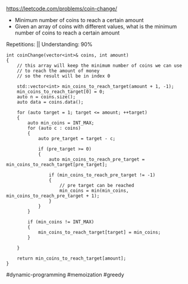 https://leetcode.com/problems/coin-change/

- Minimum number of coins to reach a certain amount
- Given an array of coins with different values, what is the minimum number of coins to reach a certain amount

Repetitions: ||
Understanding: 90%

```
int coinChange(vector<int>& coins, int amount) 
{
    // this array will keep the minimum number of coins we can use
    // to reach the amount of money
    // so the result will be in index 0
 
    std::vector<int> min_coins_to_reach_target(amount + 1, -1);
    min_coins_to_reach_target[0] = 0;
    auto n = coins.size();
    auto data = coins.data();

    for (auto target = 1; target <= amount; ++target)
    {
        auto min_coins = INT_MAX;
        for (auto c : coins)
        {
            auto pre_target = target - c;

            if (pre_target >= 0)
            {
                auto min_coins_to_reach_pre_target = min_coins_to_reach_target[pre_target];

                if (min_coins_to_reach_pre_target != -1)
                {
                    // pre target can be reached
                    min_coins = min(min_coins, min_coins_to_reach_pre_target + 1);
                }
            }
        }

        if (min_coins != INT_MAX)
        {
            min_coins_to_reach_target[target] = min_coins;
        }

    }
 
    return min_coins_to_reach_target[amount];
}
```

#dynamic-programming #memoization #greedy 

